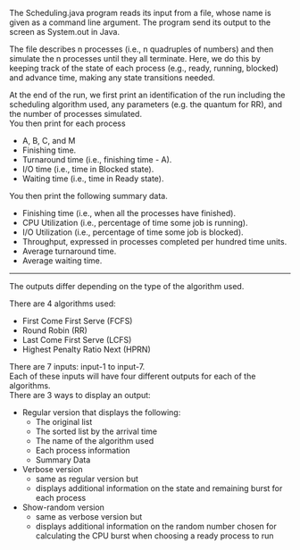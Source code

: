 The Scheduling.java program reads its input from a file, whose name is given as a command line argument. The program send its output to the screen as System.out in Java.

The file describes n processes (i.e., n quadruples of numbers) and then simulate the n processes until they all terminate. Here, we do this by keeping track of the state of each process (e.g., ready, running, blocked) and advance time, making any state transitions needed.

At the end of the run, we first print an identification of the run including the scheduling algorithm used, any parameters (e.g. the quantum for RR), and the number of processes simulated.\
You then print for each process
* A, B, C, and M
* Finishing time.
* Turnaround time (i.e., finishing time - A).
* I/O time (i.e., time in Blocked state).
* Waiting time (i.e., time in Ready state).


You then print the following summary data.
* Finishing time (i.e., when all the processes have finished).
* CPU Utilization (i.e., percentage of time some job is running).
* I/O Utilization (i.e., percentage of time some job is blocked).
* Throughput, expressed in processes completed per hundred time units.
* Average turnaround time.
* Average waiting time.

***
The outputs differ depending on the type of the algorithm used.

There are 4 algorithms used:
* First Come First Serve (FCFS)
* Round Robin (RR)
* Last Come First Serve (LCFS)
* Highest Penalty Ratio Next (HPRN)



There are 7 inputs: input-1 to input-7.\
Each of these inputs will have four different outputs for each of the algorithms.\
There are 3 ways to display an output:
* Regular version that displays the following:
  * The original list
  * The sorted list by the arrival time
  * The name of the algorithm used
  * Each process information
  * Summary Data
* Verbose version
  * same as regular version but
  * displays additional information on the state and remaining burst for each process
* Show-random version
  * same as verbose version but
  * displays additional information on the random number chosen for calculating the CPU burst when choosing a ready process to run
  

